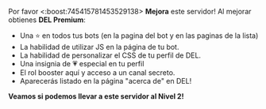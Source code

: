 Por favor <:boost:745415781453529138> **Mejora** este servidor!
Al mejorar obtienes **DEL Premium**:

- Una ⭐ en todos tus bots (en la pagina del bot y en las paginas de la lista)
- La habilidad de utilizar JS en la página de tu bot.
- La habilidad de personalizar el CSS de tu perfil de DEL.
- Una insignia de 💗 especial en tu perfil
- El rol booster aquí y acceso a un canal secreto.
- Aparecerás listado en la página "acerca de" en DEL!

**Veamos si podemos llevar a este servidor al Nivel 2!**
